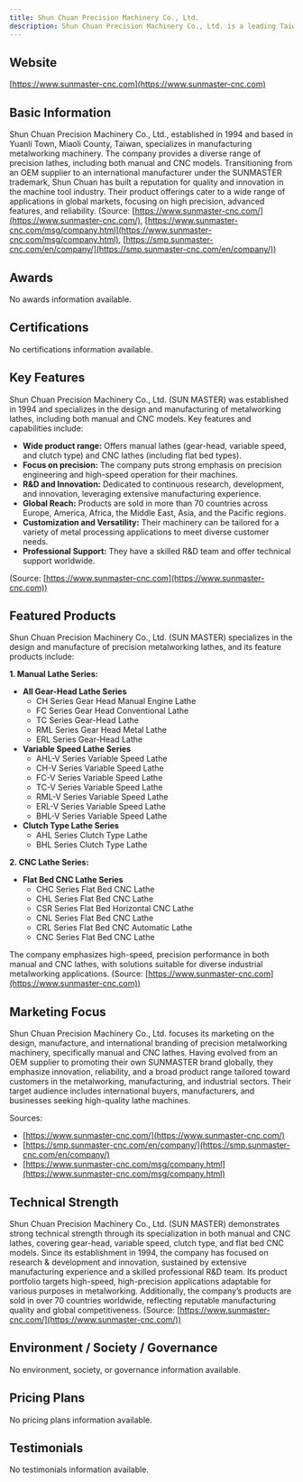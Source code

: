 ```yaml
---
title: Shun Chuan Precision Machinery Co., Ltd.
description: Shun Chuan Precision Machinery Co., Ltd. is a leading Taiwanese manufacturer specializing in the design and production of metalworking machinery, particularly precision manual and CNC lathes, serving global industries since 1994.
---
```


## Website

[https://www.sunmaster-cnc.com](https://www.sunmaster-cnc.com)

## Basic Information

Shun Chuan Precision Machinery Co., Ltd., established in 1994 and based in Yuanli Town, Miaoli County, Taiwan, specializes in manufacturing metalworking machinery. The company provides a diverse range of precision lathes, including both manual and CNC models. Transitioning from an OEM supplier to an international manufacturer under the SUNMASTER trademark, Shun Chuan has built a reputation for quality and innovation in the machine tool industry. Their product offerings cater to a wide range of applications in global markets, focusing on high precision, advanced features, and reliability.
(Source: [https://www.sunmaster-cnc.com/](https://www.sunmaster-cnc.com/), [https://www.sunmaster-cnc.com/msg/company.html](https://www.sunmaster-cnc.com/msg/company.html), [https://smp.sunmaster-cnc.com/en/company/](https://smp.sunmaster-cnc.com/en/company/))

## Awards

No awards information available.

## Certifications

No certifications information available.

## Key Features

Shun Chuan Precision Machinery Co., Ltd. (SUN MASTER) was established in 1994 and specializes in the design and manufacturing of metalworking lathes, including both manual and CNC models. Key features and capabilities include:

- **Wide product range:** Offers manual lathes (gear-head, variable speed, and clutch type) and CNC lathes (including flat bed types).
- **Focus on precision:** The company puts strong emphasis on precision engineering and high-speed operation for their machines.
- **R&D and Innovation:** Dedicated to continuous research, development, and innovation, leveraging extensive manufacturing experience.
- **Global Reach:** Products are sold in more than 70 countries across Europe, America, Africa, the Middle East, Asia, and the Pacific regions.
- **Customization and Versatility:** Their machinery can be tailored for a variety of metal processing applications to meet diverse customer needs.
- **Professional Support:** They have a skilled R&D team and offer technical support worldwide.

(Source: [https://www.sunmaster-cnc.com](https://www.sunmaster-cnc.com))

## Featured Products

Shun Chuan Precision Machinery Co., Ltd. (SUN MASTER) specializes in the design and manufacture of precision metalworking lathes, and its feature products include:

**1. Manual Lathe Series:**
- **All Gear-Head Lathe Series**
  - CH Series Gear Head Manual Engine Lathe
  - FC Series Gear Head Conventional Lathe
  - TC Series Gear-Head Lathe
  - RML Series Gear Head Metal Lathe
  - ERL Series Gear-Head Lathe
- **Variable Speed Lathe Series**
  - AHL-V Series Variable Speed Lathe
  - CH-V Series Variable Speed Lathe
  - FC-V Series Variable Speed Lathe
  - TC-V Series Variable Speed Lathe
  - RML-V Series Variable Speed Lathe
  - ERL-V Series Variable Speed Lathe
  - BHL-V Series Variable Speed Lathe
- **Clutch Type Lathe Series**
  - AHL Series Clutch Type Lathe
  - BHL Series Clutch Type Lathe

**2. CNC Lathe Series:**
- **Flat Bed CNC Lathe Series**
  - CHC Series Flat Bed CNC Lathe
  - CHL Series Flat Bed CNC Lathe
  - CSR Series Flat Bed Horizontal CNC Lathe
  - CNL Series Flat Bed CNC Lathe
  - CRL Series Flat Bed CNC Automatic Lathe
  - CNC Series Flat Bed CNC Lathe

The company emphasizes high-speed, precision performance in both manual and CNC lathes, with solutions suitable for diverse industrial metalworking applications.
(Source: [https://www.sunmaster-cnc.com](https://www.sunmaster-cnc.com))

## Marketing Focus

Shun Chuan Precision Machinery Co., Ltd. focuses its marketing on the design, manufacture, and international branding of precision metalworking machinery, specifically manual and CNC lathes. Having evolved from an OEM supplier to promoting their own SUNMASTER brand globally, they emphasize innovation, reliability, and a broad product range tailored toward customers in the metalworking, manufacturing, and industrial sectors. Their target audience includes international buyers, manufacturers, and businesses seeking high-quality lathe machines.

Sources:
- [https://www.sunmaster-cnc.com/](https://www.sunmaster-cnc.com/)
- [https://smp.sunmaster-cnc.com/en/company/](https://smp.sunmaster-cnc.com/en/company/)
- [https://www.sunmaster-cnc.com/msg/company.html](https://www.sunmaster-cnc.com/msg/company.html)

## Technical Strength

Shun Chuan Precision Machinery Co., Ltd. (SUN MASTER) demonstrates strong technical strength through its specialization in both manual and CNC lathes, covering gear-head, variable speed, clutch type, and flat bed CNC models. Since its establishment in 1994, the company has focused on research & development and innovation, sustained by extensive manufacturing experience and a skilled professional R&D team. Its product portfolio targets high-speed, high-precision applications adaptable for various purposes in metalworking. Additionally, the company’s products are sold in over 70 countries worldwide, reflecting reputable manufacturing quality and global competitiveness.
(Source: [https://www.sunmaster-cnc.com/](https://www.sunmaster-cnc.com/))

## Environment / Society / Governance

No environment, society, or governance information available.

## Pricing Plans

No pricing plans information available.

## Testimonials

No testimonials information available.